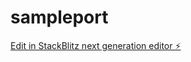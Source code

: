 # sampleport

[Edit in StackBlitz next generation editor ⚡️](https://stackblitz.com/~/github.com/MohamedTawfiq30/sampleport)